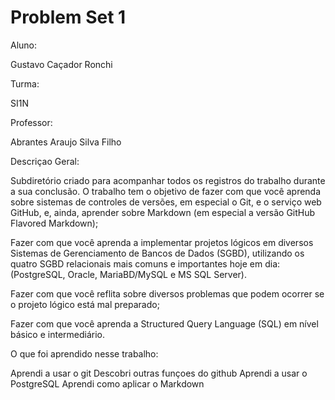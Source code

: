 # Problem Set 1

Aluno:

Gustavo Caçador Ronchi

Turma:

SI1N

Professor:

Abrantes Araujo Silva Filho

Descriçao Geral:

Subdiretório criado para acompanhar todos os registros do trabalho durante a sua conclusão. O trabalho tem o objetivo de fazer com que você aprenda sobre sistemas de controles de versões, em especial o Git, e o serviço web GitHub,  e, ainda, aprender sobre Markdown (em especial a versão GitHub Flavored Markdown);

Fazer com que você aprenda a implementar projetos lógicos em diversos Sistemas de Gerenciamento de Bancos de Dados (SGBD), utilizando os quatro SGBD relacionais mais comuns e importantes hoje em dia: (PostgreSQL, Oracle, MariaBD/MySQL e MS SQL Server). 

Fazer com que você reflita sobre diversos problemas que podem ocorrer se o
projeto lógico está mal preparado;

Fazer com que você aprenda a Structured Query Language (SQL) em nível
básico e intermediário.


O que foi aprendido nesse trabalho:

Aprendi a usar o git
Descobri outras funçoes do github
Aprendi a usar o PostgreSQL
Aprendi como aplicar o Markdown




